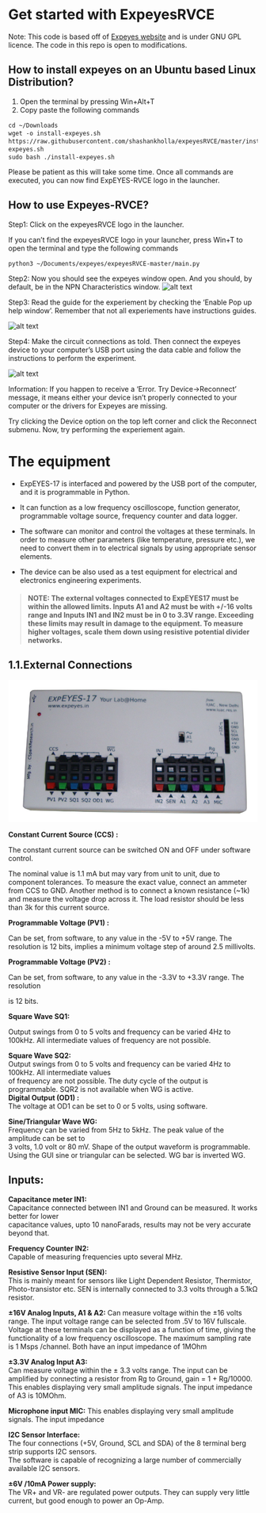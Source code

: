 # Get started with ExpeyesRVCE
Note: This code is based off of [Expeyes website](http://expeyes.in) and is under GNU GPL licence. The code in this repo is open to modifications.

## How to install expeyes on an Ubuntu based Linux Distribution?

1. Open the terminal by pressing Win+Alt+T
2. Copy paste the following commands
```
cd ~/Downloads
wget -o install-expeyes.sh https://raw.githubusercontent.com/shashankholla/expeyesRVCE/master/install-expeyes.sh
sudo bash ./install-expeyes.sh
```






Please be patient as this will take some time. Once all commands are executed, you can now find ExpEYES-RVCE logo in the launcher.


## How to use Expeyes-RVCE?

Step1: Click on the expeyesRVCE logo in the launcher.

If you can’t find the expeyesRVCE logo in your launcher, press Win+T to open the terminal and type the following commands
```
python3 ~/Documents/expeyes/expeyesRVCE-master/main.py
```

Step2: Now you should see the expeyes window open. And you should, by default, be in the NPN Characteristics window.
![alt text](https://raw.githubusercontent.com/shashankholla/expeyesRVCE/master/githubReadmeImages/1.jpg)

Step3: Read the guide for the experiement by checking the ‘Enable Pop up help window’.
Remember that not all experiements have instructions guides. 


![alt text](https://raw.githubusercontent.com/shashankholla/expeyesRVCE/master/githubReadmeImages/2.jpg)

Step4: Make the circuit connections as told. Then connect the expeyes device to your computer’s USB port using the data cable and follow the instructions to perform the experiment.

![alt text](https://raw.githubusercontent.com/shashankholla/expeyesRVCE/master/githubReadmeImages/3.jpg)


Information: If you happen to receive a ‘Error. Try Device->Reconnect’ message, it means either your device isn’t properly connected to your computer or the drivers for Expeyes are missing.



Try clicking the Device option on the top left corner and click the Reconnect submenu.
Now, try performing the experiement again.
# **The equipment**

-   ExpEYES-17 is interfaced and powered by the USB port of the computer, and it is programmable in Python.
    
-   It can function as a low frequency oscilloscope, function generator, programmable voltage source, frequency counter and data logger.
    
-   The software can monitor and control the voltages at these terminals. In order to measure other parameters (like temperature, pressure etc.), we need to convert them in to electrical signals by using appropriate sensor elements.
    
-   The device can be also used as a test equipment for electrical and electronics engineering experiments.
    

> #### NOTE: The external voltages connected to ExpEYES17 must be within the allowed limits. Inputs A1 and A2 must be with +/-16 volts range and Inputs IN1 and IN2 must be in 0 to 3.3V range. Exceeding these limits may result in damage to the equipment. To measure higher voltages, scale them down using resistive potential divider networks.

## 1.1.External Connections

![alt text](html/images/equipment.png)

**Constant Current Source (CCS) :**

The constant current source can be switched ON and OFF under software control.

The nominal value is 1.1 mA but may vary from unit to unit, due to component tolerances. To measure the exact value, connect an ammeter from CCS to GND. Another method is to connect a known resistance (~1k) and measure the voltage drop across it. The load resistor should be less than 3k for this current source.

**Programmable Voltage (PV1) :**

Can be set, from software, to any value in the -5V to +5V range. The resolution is 12 bits, implies a minimum voltage step of around 2.5 millivolts.

**Programmable Voltage (PV2) :**

Can be set, from software, to any value in the -3.3V to +3.3V range. The resolution

is 12 bits.

**Square Wave SQ1:**

Output swings from 0 to 5 volts and frequency can be varied 4Hz to 100kHz. All intermediate values of frequency are not possible.

**Square Wave SQ2:**  
Output swings from 0 to 5 volts and frequency can be varied 4Hz to 100kHz. All intermediate values  
of frequency are not possible. The duty cycle of the output is programmable. SQR2 is not available when WG is active.  
**Digital Output (OD1) :**  
The voltage at OD1 can be set to 0 or 5 volts, using software.

**Sine/Triangular Wave WG:**  
Frequency can be varied from 5Hz to 5kHz. The peak value of the amplitude can be set to  
3 volts, 1.0 volt or 80 mV. Shape of the output waveform is programmable. Using the GUI sine or triangular can be selected. WG bar is inverted WG.

## **Inputs:**

**Capacitance meter IN1:**  
Capacitance connected between IN1 and Ground can be measured. It works better for lower  
capacitance values, upto 10 nanoFarads, results may not be very accurate beyond that.

**Frequency Counter IN2:**  
Capable of measuring frequencies upto several MHz.

**Resistive Sensor Input (SEN):**  
This is mainly meant for sensors like Light Dependent Resistor, Thermistor, Photo-transistor etc. SEN is internally connected to 3.3 volts through a 5.1kΩ resistor.

**±16V Analog Inputs, A1 & A2:** Can measure voltage within the ±16 volts range. The input voltage range can be selected from .5V to 16V fullscale. Voltage at these terminals can be displayed as a function of time, giving the functionality of a low frequency oscilloscope. The maximum sampling rate is 1 Msps /channel. Both have an input impedance of 1MOhm

**±3.3V Analog Input A3:**  
Can measure voltage within the ± 3.3 volts range. The input can be amplified by connecting a resistor from Rg to Ground, gain = 1 + Rg/10000. This enables displaying very small amplitude signals. The input impedance of A3 is 10MOhm.

**Microphone input MIC:** This enables displaying very small amplitude signals. The input impedance

**I2C Sensor Interface:**  
The four connections (+5V, Ground, SCL and SDA) of the 8 terminal berg strip supports I2C sensors.  
The software is capable of recognizing a large number of commercially available I2C sensors.

**±6V /10mA Power supply:**  
The VR+ and VR- are regulated power outputs. They can supply very little current, but good enough to power an Op-Amp.

